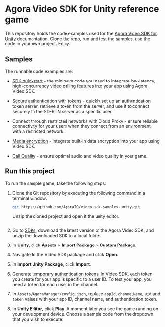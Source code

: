 # Agora Video SDK for Unity reference game

This repository holds the code examples used for the [Agora Video SDK for Unity](https://github.com/AgoraIO/video-sdk-samples-unity) documentation. Clone the repo, run and test the samples, use the code in your own project. Enjoy.

## Samples  

The runnable code examples are:

- [SDK quickstart](/Assets/get-started) - the minimum code you need to integrate low-latency, high-concurrency
  video calling features into your app using Agora Video SDK.
- [Secure authentication with tokens](/Assets/Authentication-Wokflow/) - quickly set up an authentication token server, retrieve
  a token from the server, and use it to connect securely to the SD-RTN server as a specific user.
- [Connect through restricted networks with Cloud Proxy](/Assets/cloud-proxy/) - ensure reliable connectivity for your users when they connect from an
  environment with a restricted network.
- [Media encryption](/Assets/media-stream-encryption/) - integrate built-in data encryption into your app using Video SDK.

- [Call Quality](/Assets/ensure-call-quality/) - ensure optimal audio and video quality in your game.


## Run this project

To run the sample game, take the following steps:

1. Clone the Git repository by executing the following command in a terminal window:

    ```bash
    git https://github.com/AgoraIO/video-sdk-samples-unity.git
    ```
    Unzip the cloned project and open it the unity editor.

    ```

1. Go to [SDKs](https://docs.agora.io/en/sdks?platform=unity), download the latest version of the Agora Video SDK, and unzip the downloaded SDK to a local folder.

1. In **Unity**, click **Assets** > **Import Package** > **Custom Package**.

1. Navigate to the Video SDK package and click **Open**.

1. In **Import Unity Package**, click **Import**.

1. Generate [temporary authentication tokens](https://webdemo.agora.io/token-builder/). 
   In Video SDK, each token you create for your app is specific to a user ID. To test your app, you need a token for each user in the channel. 

1. In `Assets/AgoraManager/config.json`, replace `appId`, `channelName`, `uid` and `token` values with your app ID, channel name, and authentication token.

1. In **Unity Editor**, click **Play**. A moment later you see the game running on your development device.
    Choose a sample code from the dropdown that you wish to execute.

